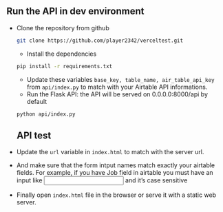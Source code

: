## Run the API in dev environment

* Clone the repository from github
  ```sh
  git clone https://github.com/player2342/verceltest.git
  ```
  * Install the dependencies
  ```sh
  pip install -r requirements.txt
  ```
   * Update these variables `base_key, table_name, air_table_api_key` from `api/index.py` to match with your Airtable API informations.
   * Run the Flask API: the API will be served on 0.0.0.0:8000/api by default
  ```sh
  python api/index.py
  ```
  ## API test

* Update the `url` variable in `index.html` to match with the server url.
* And make sure that the form intput names match exactly your airtable fields. For example, if you have Job field in airtable you must have an input like <input name="Job"> and it’s case sensitive
* Finally open `index.html` file in the browser or serve it with a static web server.
